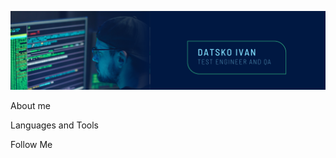 ![Header](https://github.com/IvanDats/ivandats/blob/main/assets/Datsko%20Ivan.png)

About me

Languages and Tools

Follow Me
